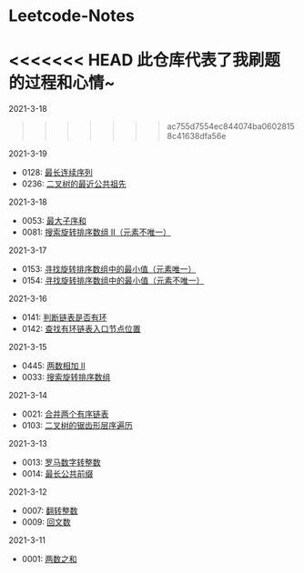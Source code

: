 # Leetcode-Notes  

<<<<<<< HEAD
**此仓库代表了我刷题的过程和心情~**
=======
2021-3-18
>>>>>>> ac755d7554ec844074ba06028158c41638dfa56e

2021-3-19 

  - 0128: [最长连续序列](https://github.com/Willbebest/Leetcode-Notes/blob/main/2021-3-19/leetcode0128.md)  
  - 0236: [二叉树的最近公共祖先](https://github.com/Willbebest/Leetcode-Notes/blob/main/2021-3-19/leetcode0236.md)  

2021-3-18 

  - 0053: [最大子序和](https://github.com/Willbebest/Leetcode-Notes/blob/main/2021-3-18/leetcode0053.md)  
  - 0081: [搜索旋转排序数组 II（元素不唯一）](https://github.com/Willbebest/Leetcode-Notes/blob/main/2021-3-18/leetcode0081.md)  


2021-3-17 

  - 0153: [寻找旋转排序数组中的最小值（元素唯一）](https://github.com/Willbebest/Leetcode-Notes/blob/main/2021-3-17/leetcode0153.md)  
  - 0154: [寻找旋转排序数组中的最小值（元素不唯一）](https://github.com/Willbebest/Leetcode-Notes/blob/main/2021-3-17/leetcode0154.md)  

2021-3-16  

  - 0141: [判断链表是否有环](https://github.com/Willbebest/Leetcode-Notes/blob/main/2021-3-16/leetcode0141.md)  
  - 0142: [查找有环链表入口节点位置](https://github.com/Willbebest/Leetcode-Notes/blob/main/2021-3-16/leetcode0142.md) 

2021-3-15  

  - 0445: [两数相加 II](https://github.com/Willbebest/Leetcode-Notes/blob/main/2021-3-15/leetcode0445.md)  
  - 0033: [搜索旋转排序数组](https://github.com/Willbebest/Leetcode-Notes/blob/main/2021-3-15/leetcode0033.md) 

2021-3-14  

  - 0021: [合并两个有序链表](https://github.com/Willbebest/Leetcode-Notes/blob/main/2021-3-14/leetcode0021.md)  
  - 0103: [二叉树的锯齿形层序遍历](https://github.com/Willbebest/Leetcode-Notes/blob/main/2021-3-14/leetcode0103.md) 

2021-3-13  
  - 0013: [罗马数字转整数](https://github.com/Willbebest/Leetcode-Notes/blob/main/2021-3-13/leetcode0014.md)  
  - 0014: [最长公共前缀](https://github.com/Willbebest/Leetcode-Notes/blob/main/2021-3-13/leetcode0014.md)  

2021-3-12  
  - 0007: [翻转整数](https://github.com/Willbebest/Leetcode-Notes/blob/main/2021-3-12/LeetCode0007.md)   
  - 0009: [回文数](https://github.com/Willbebest/Leetcode-Notes/blob/main/2021-3-12/leetcode0009.md)   

2021-3-11  
- 0001: [两数之和](https://github.com/Willbebest/Leetcode-Notes/blob/main/2021-3-11/leetcode0001.md)  







